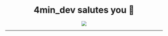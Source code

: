 <div align="center">
  <h1 background="yellow">4min_dev salutes you 🦝</h1>
  <img src="https://github.com/4min-dev/4min-dev-logo/blob/master/4min_dev%20logo.gif"/>
  <hr/>
</div>
